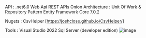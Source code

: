 API : 	.net6.0 Web Api
	REST APIs
     	Onion Architecture : Unit Of Work & Repository Pattern
     	Entity Framework Core 7.0.2

Nugets : CsvHelper [https://joshclose.github.io/CsvHelper/]

Tools : Visual Studio 2022
	Sql Server (developer edition)
![image](https://user-images.githubusercontent.com/32795188/213842893-96525d07-713b-442e-ba6c-09fa22d1a6dc.png)
